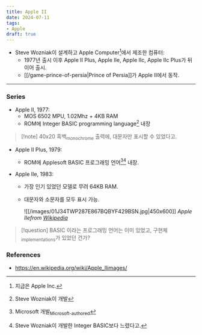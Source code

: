 ```yaml
---
title: Apple II
date: 2024-07-11
tags:
- Apple
draft: true
---
```



-  Steve Wozniak이 설계하고 Apple Computer[^1]에서 제조한 컴퓨터:
    - 1977년 출시 이후 Apple II Plus, Apple IIe, Apple IIc, Apple IIc Plus가 뒤이어 출시.
    - [[/game-prince-of-persia|Prince of Persia]]가 Apple II에서 동작.

[^1]: 지금은 Apple Inc.


---
### Series
- Apple II, 1977:
    - MOS 6502 MPU, 1.02Mhz + 4KB RAM
    - ROM에 Integer BASIC programming language[^2] 내장

> [!note] 40x20 흑백<sub>monochrome</sub> 출력에, 대문자만 표시할 수 있었다고.

[^2]: Steve Wozniak이 개발

- Apple II Plus, 1979:
    - ROM에 Applesoft BASIC 프로그래밍 언어[^3][^4] 내장.
   
- Apple IIe, 1983:
    - 가장 인기 있었던 모델로 무려 64KB RAM.
    - 대문자와 소문자를 모두 표시 가능.

        ![[/images/01J34TWP287E867BQBYF429BSN.jpg|450x600]]
        *Apple IIefrom [Wikipedia](https://en.wikipedia.org/wiki/Apple_IIe)*


[^3]: Microsoft 개발<sub>Microsoft-authored</sub>
[^4]: Steve Wozniak이 개발한 Integer BASIC보다 느렸다고.


> [!question] BASIC 이라는 프로그래밍 언어는 이미 있었고, 구현체<sub>implementations</sub>가 있었던 건가?


### References
- https://en.wikipedia.org/wiki/Apple_IIimages/